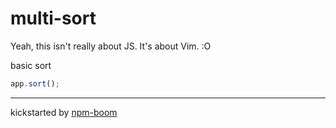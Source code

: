 # multi-sort

Yeah, this isn't really about JS.  It's about Vim.  :O


basic sort
```js
app.sort();
```









---
kickstarted by [npm-boom][npm-boom]

[npm-boom]: https://github.com/reergymerej/npm-boom
